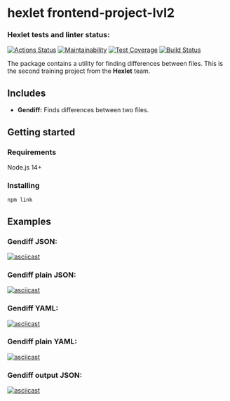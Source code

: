 # hexlet frontend-project-lvl2

### Hexlet tests and linter status:
[![Actions Status](https://github.com/krinteron/frontend-project-lvl2/workflows/hexlet-check/badge.svg)](https://github.com/krinteron/frontend-project-lvl2/actions)
[![Maintainability](https://api.codeclimate.com/v1/badges/edad0b9b87525bce0013/maintainability)](https://codeclimate.com/github/krinteron/frontend-project-lvl2/maintainability)
[![Test Coverage](https://api.codeclimate.com/v1/badges/edad0b9b87525bce0013/test_coverage)](https://codeclimate.com/github/krinteron/frontend-project-lvl2/test_coverage)
[![Build Status](https://travis-ci.com/krinteron/frontend-project-lvl2.svg?branch=main)](https://travis-ci.com/krinteron/frontend-project-lvl2)

The package contains a utility for finding differences between files. This is the second training project from the **Hexlet** team.

## Includes
- **Gendiff:** Finds differences between two files.

## Getting started

### Requirements

Node.js 14+

### Installing

```
npm link
```

## Examples

### Gendiff JSON:

[![asciicast](https://asciinema.org/a/VPBoWPzqzTUo7yfy85p3p7pXz.svg)](https://asciinema.org/a/VPBoWPzqzTUo7yfy85p3p7pXz)

### Gendiff plain JSON:

[![asciicast](https://asciinema.org/a/glYloCpjWkUXMdxHCO5kiH1tK.svg)](https://asciinema.org/a/glYloCpjWkUXMdxHCO5kiH1tK)

### Gendiff YAML:

[![asciicast](https://asciinema.org/a/mgU5ocg8KHW0vJ24kNOZkZaNS.svg)](https://asciinema.org/a/mgU5ocg8KHW0vJ24kNOZkZaNS)

### Gendiff plain YAML:

[![asciicast](https://asciinema.org/a/PX5lXlgf5DeYpHeeF4MAxxtgz.svg)](https://asciinema.org/a/PX5lXlgf5DeYpHeeF4MAxxtgz)

### Gendiff output JSON:

[![asciicast](https://asciinema.org/a/m5zcKymPlp21v77KU53e7xPYQ.svg)](https://asciinema.org/a/m5zcKymPlp21v77KU53e7xPYQ)
